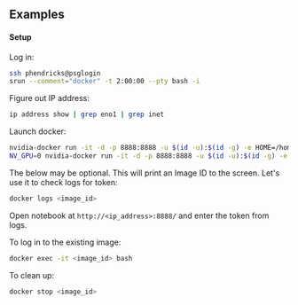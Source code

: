 Examples
----------------

#### Setup

Log in:

```bash
ssh phendricks@psglogin
srun --comment="docker" -t 2:00:00 --pty bash -i
```

Figure out IP address:

```bash
ip address show | grep eno1 | grep inet
```

Launch docker:

```bash
nvidia-docker run -it -d -p 8888:8888 -u $(id -u):$(id -g) -e HOME=/home/$USER -v /home/$USER:/home/$USER nvcr.io/nvidian_sas/ph_pytorch_notebook --notebook-dir=/home/$USER/projects/DeepRecommender
NV_GPU=0 nvidia-docker run -it -d -p 8888:8888 -u $(id -u):$(id -g) -e HOME=/home/$USER -v /home/$USER:/home/$USER nvcr.io/nvidian_sas/ph_pytorch_notebook --notebook-dir=/home/$USER/projects/DeepRecommender
```

The below may be optional. This will print an Image ID to the screen. Let's use it to check logs for token:

```bash
docker logs <image_id>
```

Open notebook at `http://<ip_address>:8888/` and enter the token from logs.

To log in to the existing image:

```bash
docker exec -it <image_id> bash
```

To clean up:

```bash
docker stop <image_id>
```
